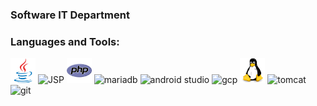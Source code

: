 ### Software IT Department


<h3 align="left">Languages and Tools:</h3>

<p align="left"> 

  <!-- JAVA -->
  <img src="https://raw.githubusercontent.com/devicons/devicon/master/icons/java/java-original.svg" alt="java" width="40" height="40" /> 
  
  <!-- JSP -->
  <img src="https://cdn-icons-png.flaticon.com/512/28/28968.png" alt="JSP" width="40" height="40" />
  
  <!-- PHP -->
  <img src="https://raw.githubusercontent.com/devicons/devicon/master/icons/php/php-original.svg" alt="php" width="40" height="40" />

  <!-- mariaDB -->
  <img src="https://www.vectorlogo.zone/logos/mariadb/mariadb-icon.svg" alt="mariadb" width="40" height="40" /> 
  
  <!-- 안드로이드 스튜디오 -->
  <img src="https://developer.android.com/static/images/logos/android.svg?hl=ko" alt="android studio" width="40" height="40" /> 

  <!-- 구글 클라우드 플랫폼 -->
  <img src="https://www.vectorlogo.zone/logos/google_cloud/google_cloud-icon.svg" alt="gcp" width="40" height="40" /> 

  <!-- Linux -->
  <img src="https://raw.githubusercontent.com/devicons/devicon/master/icons/linux/linux-original.svg" alt="linux" width="40" height="40" /> 

  <!-- 아파치 톰캣 -->
  <img src="https://cdn.icon-icons.com/icons2/2699/PNG/512/apache_tomcat_logo_icon_167851.png" alt="tomcat" width="40" height="40" />
  
  <!-- GIT -->
  <img src="https://www.vectorlogo.zone/logos/git-scm/git-scm-icon.svg" alt="git" width="40" height="40" />
  
</p>
